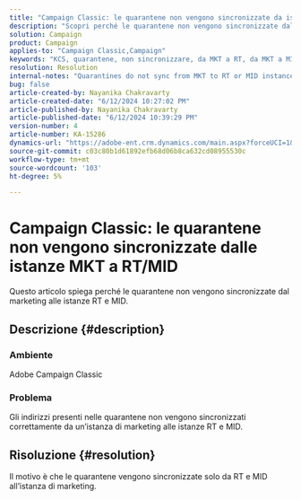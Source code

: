 ```yaml
---
title: "Campaign Classic: le quarantene non vengono sincronizzate da istanze MKT a RT/MID"
description: "Scopri perché le quarantene non vengono sincronizzate dal marketing alle istanze RT e MID."
solution: Campaign
product: Campaign
applies-to: "Campaign Classic,Campaign"
keywords: "KCS, quarantene, non sincronizzare, da MKT a RT, da MKT a MID, istanze"
resolution: Resolution
internal-notes: "Quarantines do not sync from MKT to RT or MID instances"
bug: false
article-created-by: Nayanika Chakravarty
article-created-date: "6/12/2024 10:27:02 PM"
article-published-by: Nayanika Chakravarty
article-published-date: "6/12/2024 10:39:29 PM"
version-number: 4
article-number: KA-15286
dynamics-url: "https://adobe-ent.crm.dynamics.com/main.aspx?forceUCI=1&pagetype=entityrecord&etn=knowledgearticle&id=9e210ade-0a29-ef11-840a-000d3a3764e0"
source-git-commit: c03c80b1d61892efb68d06b8ca632cd08955530c
workflow-type: tm+mt
source-wordcount: '103'
ht-degree: 5%

---
```


# Campaign Classic: le quarantene non vengono sincronizzate dalle istanze MKT a RT/MID


Questo articolo spiega perché le quarantene non vengono sincronizzate dal marketing alle istanze RT e MID.

## Descrizione {#description}


### <b>Ambiente</b>

Adobe Campaign Classic

### <b>Problema</b>

Gli indirizzi presenti nelle quarantene non vengono sincronizzati correttamente da un’istanza di marketing alle istanze RT e MID.


## Risoluzione {#resolution}


Il motivo è che le quarantene vengono sincronizzate solo da RT e MID all’istanza di marketing.
